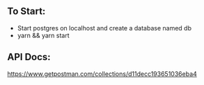 ## To Start:
 - Start postgres on localhost and create a database named db
 - yarn && yarn start

 ## API Docs:
 https://www.getpostman.com/collections/d11decc193651036eba4